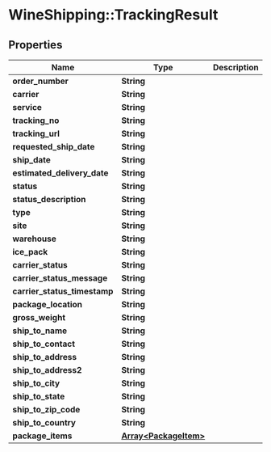 # WineShipping::TrackingResult

## Properties
Name | Type | Description | Notes
------------ | ------------- | ------------- | -------------
**order_number** | **String** |  | [optional] 
**carrier** | **String** |  | [optional] 
**service** | **String** |  | [optional] 
**tracking_no** | **String** |  | [optional] 
**tracking_url** | **String** |  | [optional] 
**requested_ship_date** | **String** |  | [optional] 
**ship_date** | **String** |  | [optional] 
**estimated_delivery_date** | **String** |  | [optional] 
**status** | **String** |  | [optional] 
**status_description** | **String** |  | [optional] 
**type** | **String** |  | [optional] 
**site** | **String** |  | [optional] 
**warehouse** | **String** |  | [optional] 
**ice_pack** | **String** |  | [optional] 
**carrier_status** | **String** |  | [optional] 
**carrier_status_message** | **String** |  | [optional] 
**carrier_status_timestamp** | **String** |  | [optional] 
**package_location** | **String** |  | [optional] 
**gross_weight** | **String** |  | [optional] 
**ship_to_name** | **String** |  | [optional] 
**ship_to_contact** | **String** |  | [optional] 
**ship_to_address** | **String** |  | [optional] 
**ship_to_address2** | **String** |  | [optional] 
**ship_to_city** | **String** |  | [optional] 
**ship_to_state** | **String** |  | [optional] 
**ship_to_zip_code** | **String** |  | [optional] 
**ship_to_country** | **String** |  | [optional] 
**package_items** | [**Array&lt;PackageItem&gt;**](PackageItem.md) |  | [optional] 

